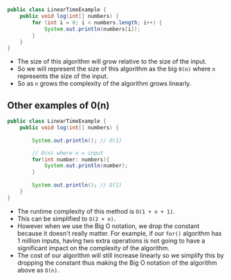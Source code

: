 # 

```java
public class LinearTimeExample {
    public void log(int[] numbers) {
        for (int i = 0; i < numbers.length; i++) {
            System.out.println(numbers[i]);
        }
    }
}
```

* The size of this algorithm will grow relative to the size of the input.
* So we will represent the size of this algorithm as the big `0(n)` where
`n` represents the size of the input.
* So as `n` grows the complexity of the algorithm grows linearly.

## Other examples of 0(n)

```java
public class LinearTimeExample {
    public void log(int[] numbers) {
        
        System.out.println(); // O(1)

        // O(n) where n = input
        for(int number: numbers){
            System.out.println(number);
        }
        
        System.out.println(); // O(1)
    }
}
```

* The runtime complexity of this method is `O(1 + n + 1)`.
* This can be simplified to `O(2 + n)`.
* However when we use the Big O notation, we drop the constant because
it doesn't really matter.  For example, if our `for()` algorithm
has 1 million inputs, having two extra operations is not going to have a significant
impact on the complexity of the algorithm. 
* The cost of our algorithm will still increase linearly so we simplify this by
dropping the constant thus making the Big O notation of the algorithm above as 
`O(n)`.

